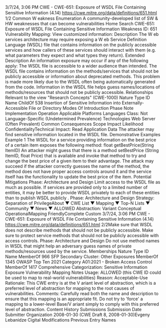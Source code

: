 3/7/24, 3:06 PM CWE - CWE-651: Exposure of WSDL File Containing Sensitive Information (4.14)
https://cwe.mitre.org/data/deﬁnitions/651.html 1/2
Common W eakness Enumeration
A community-developed list of SW & HW weaknesses that can become
vulnerabilities
Home Search
CWE-651: Exposure of WSDL File Containing Sensitive Information
Weakness ID: 651
Vulnerability Mapping: 
View customized information:
 Description
The W eb services architecture may require exposing a W eb Service Definition Language (WSDL) file that contains information on the
publicly accessible services and how callers of these services should interact with them (e.g. what parameters they expect and what
types they return).
 Extended Description
An information exposure may occur if any of the following apply:
The WSDL file is accessible to a wider audience than intended.
The WSDL file contains information on the methods/services that should not be publicly accessible or information about
deprecated methods. This problem is made more likely due to the WSDL often being automatically generated from the code.
Information in the WSDL file helps guess names/locations of methods/resources that should not be publicly accessible.
 Relationships
 Relevant to the view "Research Concepts" (CWE-1000)
Nature Type ID Name
ChildOf 538 Insertion of Sensitive Information into Externally-Accessible File or Directory
 Modes Of Introduction
Phase Note
Implementation
Operation
 Applicable Platforms
Languages
Class: Not Language-Specific (Undetermined Prevalence)
Technologies
Web Server (Often Prevalent)
 Common Consequences
Scope Impact Likelihood
ConfidentialityTechnical Impact: Read Application Data
The attacker may find sensitive information located in the WSDL file.
 Demonstrative Examples
Example 1
The WSDL for a service providing information on the best price of a certain item exposes the following method: float
getBestPrice(String ItemID) An attacker might guess that there is a method setBestPrice (String ItemID, float Price) that is available
and invoke that method to try and change the best price of a given item to their advantage. The attack may succeed if the attacker
correctly guesses the name of the method, the method does not have proper access controls around it and the service itself has the
functionality to update the best price of the item.
 Potential Mitigations
Phase: Architecture and Design
Limit access to the WSDL file as much as possible. If services are provided only to a limited number of entities, it may be better
to provide WSDL privately to each of these entities than to publish WSDL publicly .
Phase: Architecture and Design
Strategy: Separation of PrivilegeAbout ▼ CWE List ▼ Mapping ▼ Top-N Lists ▼ Community ▼ News ▼
ALLOWED
Abstraction: Variant
Conceptual OperationalMapping
FriendlyComplete Custom
3/7/24, 3:06 PM CWE - CWE-651: Exposure of WSDL File Containing Sensitive Information (4.14)
https://cwe.mitre.org/data/deﬁnitions/651.html 2/2Make sure that WSDL does not describe methods that should not be publicly accessible. Make sure to protect service methods
that should not be publicly accessible with access controls.
Phase: Architecture and Design
Do not use method names in WSDL that might help an adversary guess names of private methods/resources used by the
service.
 Memberships
Nature Type ID Name
MemberOf 966 SFP Secondary Cluster: Other Exposures
MemberOf 1345 OWASP Top Ten 2021 Category A01:2021 - Broken Access Control
MemberOf 1417 Comprehensive Categorization: Sensitive Information Exposure
 Vulnerability Mapping Notes
Usage: ALLOWED (this CWE ID could be used to map to real-world vulnerabilities)
Reason: Acceptable-Use
Rationale:
This CWE entry is at the V ariant level of abstraction, which is a preferred level of abstraction for mapping to the root causes of
vulnerabilities.
Comments:
Carefully read both the name and description to ensure that this mapping is an appropriate fit. Do not try to 'force' a mapping to a
lower-level Base/V ariant simply to comply with this preferred level of abstraction.
 Content History
 Submissions
Submission Date Submitter Organization
2008-01-30
(CWE Draft 8, 2008-01-30)Evgeny Lebanidze Cigital
 Modifications
 Previous Entry Names
